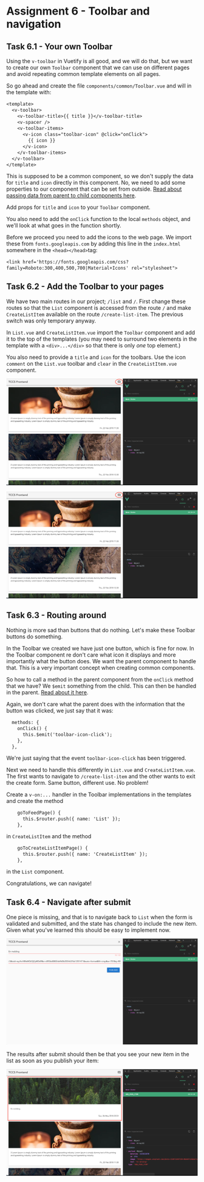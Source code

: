 Assignment 6 - Toolbar and navigation
=====================================

Task 6.1 - Your own Toolbar
--------

Using the `v-toolbar` in Vuetify is all good, and we will do that, but we want to create our own `Toolbar` component
that we can use on different pages and avoid repeating common template elements on all pages.

So go ahead and create the file `components/common/Toolbar.vue` and will in the template with:

```
<template>
  <v-toolbar>
    <v-toolbar-title>{{ title }}</v-toolbar-title>
    <v-spacer />
    <v-toolbar-items>
      <v-icon class="toolbar-icon" @click="onClick">
        {{ icon }}
      </v-icon>
    </v-toolbar-items>
  </v-toolbar>
</template>
```

This is supposed to be a common component, so we don't supply the data for `title` and `icon` directly in this component.
No, we need to add some properties to our component that can be set from outside. [Read about passing data from parent 
 to child components here](https://vuejs.org/v2/guide/components.html#Passing-Data-to-Child-Components-with-Props).
 
Add props for `title` and `icon` to your `Toolbar` component.

You also need to add the `onClick` function to the local `methods` object, and we'll look at what goes in the function 
shortly.

Before we proceed you need to add the icons to the web page. We import these from `fonts.googleapis.com` by adding this
line in the `index.html` somewhere in the `<head></head>`tag:

```
<link href='https://fonts.googleapis.com/css?family=Roboto:300,400,500,700|Material+Icons' rel="stylesheet">
```


Task 6.2 - Add the Toolbar to your pages
--------

We have two main routes in our project; `/list` and `/`. First change these routes so that the `List` component is 
accessed from the route `/` and make `CreateListItem` available on the route `/create-list-item`. The previous switch
was only temporary anyway.

In `List.vue` and `CreateListItem.vue` import the `Toolbar` component and add it to the top of the templates (you may 
need to surround two elements in the template with a `<div>...</div>` so that there is only *one* top element.)

You also need to provide a `title` and `icon` for the toolbars. Use the icon `comment` on the `List.vue` toolbar and 
`clear` in the `CreateListItem.vue` component.

![Toolbar on List](list-component-with-new-toolbar.png)

![Toolbar on CreateListItem](list-component-with-new-toolbar.png)

Task 6.3 - Routing around
--------

Nothing is more sad than buttons that do nothing. Let's make these Toolbar buttons do something.

In the Toolbar we created we have just one button, which is fine for now. In the Toolbar component re don't care what
icon it displays and more importantly what the button does. We want the parent component to handle that. This is a very
important concept when creating common components.

So how to call a method in the parent component from the `onClick` method that we have? We `$emit` something from the child.
This can then be handled in the parent. [Read about it here](https://vuejs.org/v2/guide/components.html#Emitting-a-Value-With-an-Event).

Again, we don't care what the parent does with the information that the button was clicked, we just say that it was:

```
  methods: {
    onClick() {
      this.$emit('toolbar-icon-click');
    },
  },
```

We're just saying that the event `toolbar-icon-click` has been triggered.

Next we need to handle this differently in `List.vue` and `CreateListItem.vue`. The first wants to navigate to
`/create-list-item` and the other wants to exit the create form. Same button, different use. No problem!

Create a `v-on:...` handler in the Toolbar implementations in the templates and create the method
```
    goToFeedPage() {
      this.$router.push({ name: 'List' });
    },
```
in `CreateListItem` and the method
```
    goToCreateListItemPage() {
      this.$router.push({ name: 'CreateListItem' });
    },
```
in the `List` component.

Congratulations, we can navigate!

Task 6.4 - Navigate after submit
--------

One piece is missing, and that is to navigate back to `List` when the form is validated and submitted, and the state has
changed to include the new item. Given what you've learned this should be easy to implement now.

![Submitting a new list item](submitting-of-list-item-with-valid-input-and-image-link.png)

The results after submit should then be that you see your new item in the list as soon as you publish your item:

![The result after publish](new-list-item-appears-after-publishing-list-item.png)

